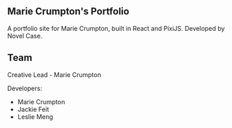 ## Marie Crumpton's Portfolio

<p float="left">
<!-- add in image and gif -->
</p>

A portfolio site for Marie Crumpton, built in React and PixiJS. Developed by Novel Case.

## Team

Creative Lead - Marie Crumpton

Developers:

- Marie Crumpton
- Jackie Feit
- Leslie Meng
